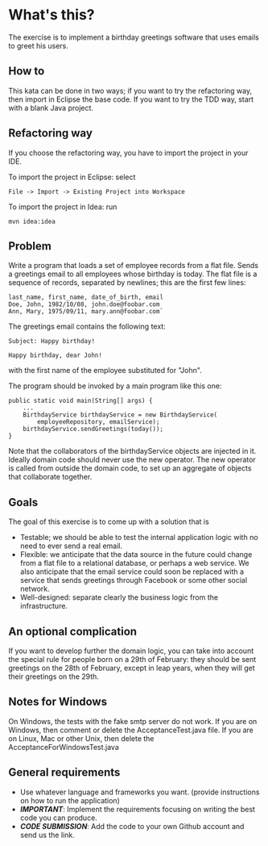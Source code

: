 # What's this?

The exercise is to implement a birthday greetings software that uses emails to greet his users.

## How to

This kata can be done in two ways; if you want to try the refactoring way, 
then import in Eclipse the base code. 
If you want to try the TDD way, start with a blank Java project.

## Refactoring way

If you choose the refactoring way, you have to import the project in your IDE.

To import the project in Eclipse: select

    File -> Import -> Existing Project into Workspace

To import the project in Idea: run

    mvn idea:idea

## Problem

Write a program that loads a set of employee records from a flat file. 
Sends a greetings email to all employees whose birthday is today.
The flat file is a sequence of records, separated by newlines; this are the first few lines:

```
last_name, first_name, date_of_birth, email
Doe, John, 1982/10/08, john.doe@foobar.com
Ann, Mary, 1975/09/11, mary.ann@foobar.com`
```

The greetings email contains the following text:

```
Subject: Happy birthday!

Happy birthday, dear John!
```

with the first name of the employee substituted for "John".

The program should be invoked by a main program like this one:

```
public static void main(String[] args) {
    ...
    BirthdayService birthdayService = new BirthdayService(
        employeeRepository, emailService);
    birthdayService.sendGreetings(today());
}
```
Note that the collaborators of the birthdayService objects are injected in it.
Ideally domain code should never use the new operator. 
The new operator is called from outside the domain code, 
to set up an aggregate of objects that collaborate together.

## Goals
The goal of this exercise is to come up with a solution that is

* Testable; we should be able to test the internal application logic with no need to ever send a real email.
* Flexible: we anticipate that the data source in the future could change from a flat file to a relational database, or perhaps a web service. We also anticipate that the email service could soon be replaced with a service that sends greetings through Facebook or some other social network.
* Well-designed: separate clearly the business logic from the infrastructure.

## An optional complication
If you want to develop further the domain logic, 
you can take into account the special rule for people born on a 29th of February: 
they should be sent greetings on the 28th of February, 
except in leap years, when they will get their greetings on the 29th.

## Notes for Windows

On Windows, the tests with the fake smtp server do not work.  If you are on Windows, then comment or delete the AcceptanceTest.java file.  If you are on Linux, Mac or other Unix, then delete the AcceptanceForWindowsTest.java

## General requirements

* Use whatever language and frameworks you want. 
(provide instructions on how to run the application)
* ***IMPORTANT***: Implement the requirements focusing on writing the best code 
you can produce.
* ***CODE SUBMISSION***: Add the code to your own Github account and send us the link.